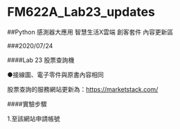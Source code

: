 # FM622A_Lab23_updates

##Python 感測器大應用 智慧生活X雲端 創客套件 內容更新區


###2020/07/24 

####Lab 23 股票查詢機

●接線圖、電子零件與原書內容相同

股票查詢的服務網站更新為：https://marketstack.com/

####實驗步驟

1.至該網站申請帳號

